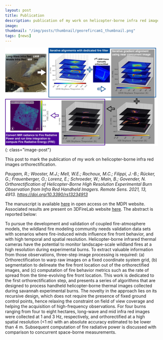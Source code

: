 ```yaml
---
layout: post
title: Publication
description: publication of my work on helicopter-borne infra red images orthorectification
image:
thumbnail: "/img/posts/thumbnail/georefircam1_thumbnail.png"
tags: [news]
---
```


![mdpiGA](/img/posts/full/remotesensing-13-04913-ag.png){: class="image-post"}


This post to mark the publication of my work on helicopter-borne infra red images orthorectification.

*Paugam, R.; Wooster, M.J.; Mell, W.E.; Rochoux, M.C.; Filippi, J.-B.; Rücker, G.; Frauenberger, O.; Lorenz, E.; Schroeder, W.; Main, B.; Govender, N. Orthorectification of Helicopter-Borne High Resolution Experimental Burn Observation from Infra Red Handheld Imagers. Remote Sens. 2021, 13, 4913. https://doi.org/10.3390/rs13234913*

The manuscript is available [here](https://www.mdpi.com/2072-4292/13/23/4913) in open access on the MDPI website.
Associated results are present on 3DFireLab website [here](https://3dfirelab.eu/knp14/data/).
The abstract is reported below:

To pursue the development and validation of coupled fire-atmosphere models, the wildland fire modeling community needs validation data sets with scenarios where fire-induced winds influence fire front behavior, and with high temporal and spatial resolution. Helicopter-borne infrared thermal cameras have the potential to monitor landscape-scale wildland fires at a high resolution during experimental burns. To extract valuable information from those observations, three-step image processing is required: (a) Orthorectification to warp raw images on a fixed coordinate system grid, (b) segmentation to delineate the fire front location out of the orthorectified images, and (c) computation of fire behavior metrics such as the rate of spread from the time-evolving fire front location. This work is dedicated to the first orthorectification step, and presents a series of algorithms that are designed to process handheld helicopter-borne thermal images collected during savannah experimental burns. The novelty in the approach lies on its recursive design, which does not require the presence of fixed ground control points, hence relaxing the constraint on field of view coverage and helping the acquisition of high-frequency observations. For four burns ranging from four to eight hectares, long-wave and mid infra red images were collected at 1 and 3 Hz, respectively, and orthorectified at a high spatial resolution (<1 m) with an absolute accuracy estimated to be lower than 4 m. Subsequent computation of fire radiative power is discussed with comparison to concurrent space-borne measurements.
